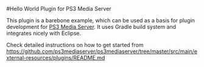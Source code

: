 #Hello World Plugin for PS3 Media Server

This plugin is a barebone example, which can be used as a basis for plugin development for [PS3 Media Server](http://www.ps3mediaserver.org/).
It uses Gradle build system and integrates nicely with Eclipse.

Check detailed instructions on how to get started from https://github.com/ps3mediaserver/ps3mediaserver/tree/master/src/main/external-resources/plugins/README.md


